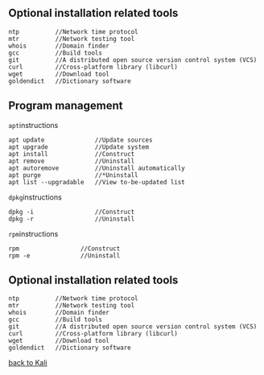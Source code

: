 ## Optional installation related tools
    ntp          //Network time protocol
    mtr          //Network testing tool
    whois        //Domain finder
    gcc          //Build tools
    git          //A distributed open source version control system (VCS)
    curl         //Cross-platform library (libcurl)
    wget         //Download tool
    goldendict   //Dictionary software

## Program management
`apt`instructions

    apt update              //Update sources
    apt upgrade             //Update system
    apt install             //Construct
    apt remove              //Uninstall
    apt autoremove          //Uninstall automatically
    apt purge               //*Uninstall
    apt list --upgradable   //View to-be-updated list
 `dpkg`instructions
 
    dpkg -i                 //Construct
    dpkg -r                 //Uninstall
`rpm`instructions

    rpm                 //Construct
    rpm -e              //Uninstall

## Optional installation related tools
    ntp          //Network time protocol
    mtr          //Network testing tool
    whois        //Domain finder
    gcc          //Build tools
    git          //A distributed open source version control system (VCS)
    curl         //Cross-platform library (libcurl)
    wget         //Download tool
    goldendict   //Dictionary software



[back to Kali](https://github.com/pro1tocol/Linux-Novice-Function-1.0.1/tree/main/Kali)
